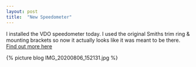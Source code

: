 ```yaml
---
layout: post
title:  "New Speedometer"
---
```

I installed the VDO speedometer today. I used the original Smiths trim ring & mounting brackets so now it actually looks like it was meant to be there. [Find out more here](/engineswap/speedometer.html)

{% picture blog IMG_20200806_152131.jpg %}

